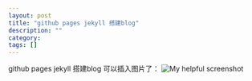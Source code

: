 ```yaml
---
layout: post
title: "github pages jekyll 搭建blog"
description: ""
category: 
tags: []
---
```

github pages jekyll 搭建blog
可以插入图片了：
![My helpful screenshot]({{site.url}}/assets/images/2.jpg)
